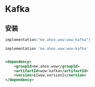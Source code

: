# Kafka


## 安装

<CodeGroup>
  <CodeGroupItem title="Gradle(Kotlin)" active>

```kotlin
implementation("me.ahoo.wow:wow-kafka")
```

  </CodeGroupItem>
  <CodeGroupItem title="Gradle(Groovy)">

```groovy
implementation 'me.ahoo.wow:wow-kafka'
```

  </CodeGroupItem>
  <CodeGroupItem title="Maven">

```xml

<dependency>
    <groupId>me.ahoo.wow</groupId>
    <artifactId>wow-kafka</artifactId>
    <version>${wow.version}</version>
</dependency>
```

  </CodeGroupItem>
</CodeGroup>